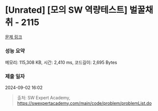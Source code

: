 # [Unrated] [모의 SW 역량테스트] 벌꿀채취 - 2115 

[문제 링크](https://swexpertacademy.com/main/code/problem/problemDetail.do?contestProbId=AV5V4A46AdIDFAWu) 

### 성능 요약

메모리: 115,308 KB, 시간: 2,410 ms, 코드길이: 2,695 Bytes

### 제출 일자

2024-09-02 16:02



> 출처: SW Expert Academy, https://swexpertacademy.com/main/code/problem/problemList.do